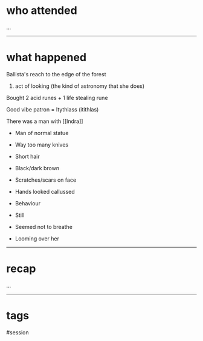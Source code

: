 # who attended

...

---
# what happened

Ballista's reach to the edge of the forest
  1. act of looking (the kind of astronomy that she does)

Bought 2 acid runes + 1 life stealing rune

Good vibe patron = Itythlass (itithlas)

There was a man with [[Indra]]
- Man of normal statue
- Way too many knives
- Short hair

- Black/dark brown

- Scratches/scars on face
- Hands looked callussed
- Behaviour

- Still
- Seemed not to breathe
- Looming over her

---
# recap

...

---
# tags

#session